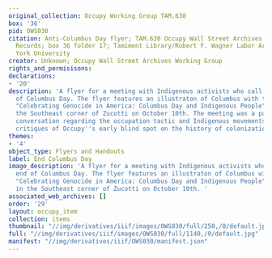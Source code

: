 ```yaml
---
original_collection: Occupy Working Group TAM.630
box: '36'
pid: OWS030
citation: Anti-Columbus Day flyer; TAM.630 Occupy Wall Street Archives Working Group
  Records; box 36 folder 17; Tamiment Library/Robert F. Wagner Labor Archives, New
  York University
creator: Unknown; Occupy Wall Street Archives Working Group
rights_and_permisisons:
declarations:
- '20'
description: 'A flyer for a meeting with Indigenous activists who call for the end
  of Columbus Day. The flyer features an illustraton of Columbus with the no symbol.
  "Celebrating Genocide in America: Columbus Day and Indigenous People" was held in
  the Southeast corner of Zucotti on October 10th. The meeting was a part of a broader
  conversation regarding the occupation tactic and Indigenous movements that included
  critiques of Occupy''s early blind spot on the history of colonization. '
themes:
- '4'
object_type: Flyers and Handouts
label: End Columbus Day
image_description: 'A flyer for a meeting with Indigenous activists who call for the
  end of Columbus Day. The flyer features an illustraton of Columbus with the no symbol.
  "Celebrating Genocide in America: Columbus Day and Indigenous People" was held  held
  in the Southeast corner of Zucotti on October 10th. '
associated_web_archives: []
order: '29'
layout: occupy_item
collection: items
thumbnail: "//img/derivatives/iiif/images/OWS030/full/250,/0/default.jpg"
full: "//img/derivatives/iiif/images/OWS030/full/1140,/0/default.jpg"
manifest: "//img/derivatives/iiif/OWS030/manifest.json"
---
```

